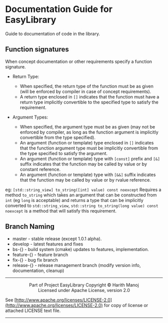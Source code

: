 # Documentation Guide for EasyLibrary

Guide to documentation of code in the library.

## Function signatures

When concept documentation or other requirements specify a function signature.

- Return Type:
    - When specified, the return type of the function must be as given (will be enforced by compiler in case of concept requirements).
    - A return type enclosed in `[]` indicates that the function must have a return type implicitly convertible to the specified type to satisfy the requirement.

- Argument Types:
    - When specified, the argument type must be as given (may not be enforced by compiler, as long as the function argument is implicitly convertible from the type specified).
    - An argument (function or template) type enclosed in `[]` indicates that the function argument type must be implicitly convertible from the type specified to satisfy the argument.
    - An argument (function or template) type with `[const]` prefix and `[&]` suffix indicates that the function may be called by value or by constant reference.
    - An argument (function or template) type with `[&&]` suffix indicates that the function may be called by value or by rvalue reference.

eg: `[std::string_view] to_string([int] value) const noexcept`
Requires a method `to_string` which takes an argument that can be constructed from `int` (eg `long` is acceptable) and returns a type that can be implicitly converted to `std::string_view`, `std::string to_string(long value) const noexcept` is a method that will satisfy this requirement.

## Branch Naming

- master - stable release (except 1.0.1 alpha).
- develop - latest features and fixes
- bs-{} - build system (cmake) updates to features, implementation.
- feature-{} - feature branch
- fix-{} - bug fix branch
- release-{} - release management branch (modify version info, documentation, cleanup)



<hr/>
<p style="text-align: center;">
Part of Project EasyLibrary
Copyright &copy; Harith Manoj <br>
Licensed under Apache License, version 2.0 <br></p>

See [http://www.apache.org/licenses/LICENSE-2.0](http://www.apache.org/licenses/LICENSE-2.0) for copy of license or attached LICENSE text file.

<hr/>